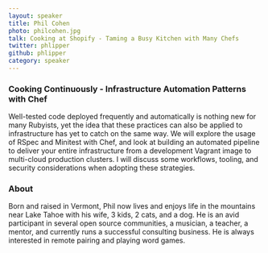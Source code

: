 ```yaml
---
layout: speaker
title: Phil Cohen
photo: philcohen.jpg
talk: Cooking at Shopify - Taming a Busy Kitchen with Many Chefs
twitter: phlipper
github: phlipper
category: speaker
---
```


### Cooking Continuously - Infrastructure Automation Patterns with Chef


Well-tested code deployed frequently and automatically is nothing new for many
Rubyists, yet the idea that these practices can also be applied to
infrastructure has yet to catch on the same way. We will explore the usage of
RSpec and Minitest with Chef, and look at building an automated pipeline to
deliver your entire infrastructure from a development Vagrant image to
multi-cloud production clusters. I will discuss some workflows, tooling, and
security considerations when adopting these strategies.

### About

Born and raised in Vermont, Phil now lives and enjoys life in the mountains near
Lake Tahoe with his wife, 3 kids, 2 cats, and a dog. He is an avid participant
in several open source communities, a musician, a teacher, a mentor, and
currently runs a successful consulting business. He is always interested in
remote pairing and playing word games.

